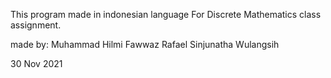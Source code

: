 This program made in indonesian language For Discrete Mathematics class assignment.

made by:
Muhammad Hilmi Fawwaz 
Rafael Sinjunatha Wulangsih

30 Nov 2021
